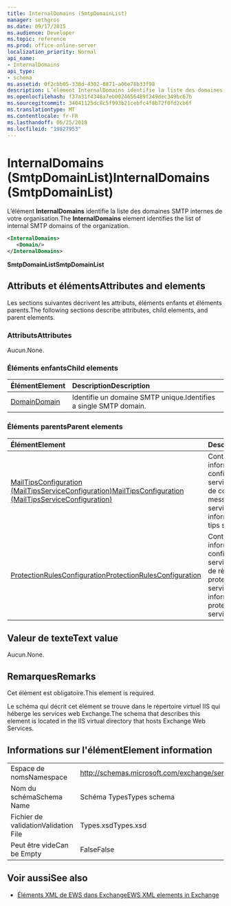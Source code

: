 ```yaml
---
title: InternalDomains (SmtpDomainList)
manager: sethgros
ms.date: 09/17/2015
ms.audience: Developer
ms.topic: reference
ms.prod: office-online-server
localization_priority: Normal
api_name:
- InternalDomains
api_type:
- schema
ms.assetid: 0f2cbb05-338d-4302-8871-a06e78b33f98
description: L’élément InternalDomains identifie la liste des domaines SMTP internes de votre organisation.
ms.openlocfilehash: f37a31f4348a7eb0024656489f249dec349bc67b
ms.sourcegitcommit: 34041125dc8c5f993b21cebfc4f8b72f0fd2cb6f
ms.translationtype: MT
ms.contentlocale: fr-FR
ms.lasthandoff: 06/25/2018
ms.locfileid: "19827953"
---
```

# <a name="internaldomains-smtpdomainlist"></a><span data-ttu-id="1c621-103">InternalDomains (SmtpDomainList)</span><span class="sxs-lookup"><span data-stu-id="1c621-103">InternalDomains (SmtpDomainList)</span></span>

<span data-ttu-id="1c621-104">L’élément **InternalDomains** identifie la liste des domaines SMTP internes de votre organisation.</span><span class="sxs-lookup"><span data-stu-id="1c621-104">The **InternalDomains** element identifies the list of internal SMTP domains of the organization.</span></span> 
  
```XML
<InternalDomains>
   <Domain/>
</InternalDomains>
```

 <span data-ttu-id="1c621-105">**SmtpDomainList**</span><span class="sxs-lookup"><span data-stu-id="1c621-105">**SmtpDomainList**</span></span>
## <a name="attributes-and-elements"></a><span data-ttu-id="1c621-106">Attributs et éléments</span><span class="sxs-lookup"><span data-stu-id="1c621-106">Attributes and elements</span></span>

<span data-ttu-id="1c621-107">Les sections suivantes décrivent les attributs, éléments enfants et éléments parents.</span><span class="sxs-lookup"><span data-stu-id="1c621-107">The following sections describe attributes, child elements, and parent elements.</span></span>
  
### <a name="attributes"></a><span data-ttu-id="1c621-108">Attributs</span><span class="sxs-lookup"><span data-stu-id="1c621-108">Attributes</span></span>

<span data-ttu-id="1c621-109">Aucun.</span><span class="sxs-lookup"><span data-stu-id="1c621-109">None.</span></span>
  
### <a name="child-elements"></a><span data-ttu-id="1c621-110">Éléments enfants</span><span class="sxs-lookup"><span data-stu-id="1c621-110">Child elements</span></span>

|<span data-ttu-id="1c621-111">**Élément**</span><span class="sxs-lookup"><span data-stu-id="1c621-111">**Element**</span></span>|<span data-ttu-id="1c621-112">**Description**</span><span class="sxs-lookup"><span data-stu-id="1c621-112">**Description**</span></span>|
|:-----|:-----|
|[<span data-ttu-id="1c621-113">Domain</span><span class="sxs-lookup"><span data-stu-id="1c621-113">Domain</span></span>](domain.md) <br/> |<span data-ttu-id="1c621-114">Identifie un domaine SMTP unique.</span><span class="sxs-lookup"><span data-stu-id="1c621-114">Identifies a single SMTP domain.</span></span>  <br/> |
   
### <a name="parent-elements"></a><span data-ttu-id="1c621-115">Éléments parents</span><span class="sxs-lookup"><span data-stu-id="1c621-115">Parent elements</span></span>

|<span data-ttu-id="1c621-116">**Élément**</span><span class="sxs-lookup"><span data-stu-id="1c621-116">**Element**</span></span>|<span data-ttu-id="1c621-117">**Description**</span><span class="sxs-lookup"><span data-stu-id="1c621-117">**Description**</span></span>|
|:-----|:-----|
|[<span data-ttu-id="1c621-118">MailTipsConfiguration (MailTipsServiceConfiguration)</span><span class="sxs-lookup"><span data-stu-id="1c621-118">MailTipsConfiguration (MailTipsServiceConfiguration)</span></span>](mailtipsconfiguration-mailtipsserviceconfiguration.md) <br/> |<span data-ttu-id="1c621-119">Contient des informations de configuration de service pour le service de conseils de messagerie.</span><span class="sxs-lookup"><span data-stu-id="1c621-119">Contains service configuration information for the mail tips service.</span></span>  <br/> |
|[<span data-ttu-id="1c621-120">ProtectionRulesConfiguration</span><span class="sxs-lookup"><span data-stu-id="1c621-120">ProtectionRulesConfiguration</span></span>](protectionrulesconfiguration.md) <br/> |<span data-ttu-id="1c621-121">Contient des informations de configuration de service pour le service de règles de protection.</span><span class="sxs-lookup"><span data-stu-id="1c621-121">Contains service configuration information for the protection rules service.</span></span>  <br/> |
   
## <a name="text-value"></a><span data-ttu-id="1c621-122">Valeur de texte</span><span class="sxs-lookup"><span data-stu-id="1c621-122">Text value</span></span>

<span data-ttu-id="1c621-123">Aucun.</span><span class="sxs-lookup"><span data-stu-id="1c621-123">None.</span></span>
  
## <a name="remarks"></a><span data-ttu-id="1c621-124">Remarques</span><span class="sxs-lookup"><span data-stu-id="1c621-124">Remarks</span></span>

<span data-ttu-id="1c621-125">Cet élément est obligatoire.</span><span class="sxs-lookup"><span data-stu-id="1c621-125">This element is required.</span></span> 
  
<span data-ttu-id="1c621-126">Le schéma qui décrit cet élément se trouve dans le répertoire virtuel IIS qui héberge les services web Exchange.</span><span class="sxs-lookup"><span data-stu-id="1c621-126">The schema that describes this element is located in the IIS virtual directory that hosts Exchange Web Services.</span></span>
  
## <a name="element-information"></a><span data-ttu-id="1c621-127">Informations sur l'élément</span><span class="sxs-lookup"><span data-stu-id="1c621-127">Element information</span></span>

|||
|:-----|:-----|
|<span data-ttu-id="1c621-128">Espace de noms</span><span class="sxs-lookup"><span data-stu-id="1c621-128">Namespace</span></span>  <br/> |http://schemas.microsoft.com/exchange/services/2006/types  <br/> |
|<span data-ttu-id="1c621-129">Nom du schéma</span><span class="sxs-lookup"><span data-stu-id="1c621-129">Schema Name</span></span>  <br/> |<span data-ttu-id="1c621-130">Schéma Types</span><span class="sxs-lookup"><span data-stu-id="1c621-130">Types schema</span></span>  <br/> |
|<span data-ttu-id="1c621-131">Fichier de validation</span><span class="sxs-lookup"><span data-stu-id="1c621-131">Validation File</span></span>  <br/> |<span data-ttu-id="1c621-132">Types.xsd</span><span class="sxs-lookup"><span data-stu-id="1c621-132">Types.xsd</span></span>  <br/> |
|<span data-ttu-id="1c621-133">Peut être vide</span><span class="sxs-lookup"><span data-stu-id="1c621-133">Can be Empty</span></span>  <br/> |<span data-ttu-id="1c621-134">False</span><span class="sxs-lookup"><span data-stu-id="1c621-134">False</span></span>  <br/> |
   
## <a name="see-also"></a><span data-ttu-id="1c621-135">Voir aussi</span><span class="sxs-lookup"><span data-stu-id="1c621-135">See also</span></span>



- [<span data-ttu-id="1c621-136">Éléments XML de EWS dans Exchange</span><span class="sxs-lookup"><span data-stu-id="1c621-136">EWS XML elements in Exchange</span></span>](ews-xml-elements-in-exchange.md)

